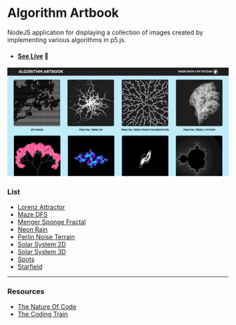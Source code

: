 # Algorithm Artbook

NodeJS application for displaying a collection of images created by implementing various algorithms in p5.js.

- #### [See Live](https://algorithmartbook.herokuapp.com/) 💜

![Preview](./preview.png)

### List

- [Lorenz Attractor](./sketches/lorenz-attractor)
- [Maze DFS](./sketches/maze-dfs)
- [Menger Sponge Fractal](./sketches/menger-sponge-fractal)
- [Neon Rain](./sketches/neon-rain)
- [Perlin Noise Terrain](./sketches/perlin-noise-terrain)
- [Solar System 2D](./sketches/solar-system-2d)
- [Solar System 3D](./sketches/solar-system-3d)
- [Spots](./sketches/spots)
- [Starfield](./sketches/starfield)

---

### Resources

- [The Nature Of Code](https://natureofcode.com/)
- [The Coding Train](https://thecodingtrain.com/)

